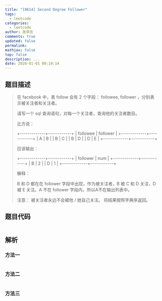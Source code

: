 ```yaml
---
title: "[0614] Second Degree Follower"
tags:
  - leetcode
categories:
  - leetcode
author: 张学志
comments: true
updated: false
permalink:
mathjax: false
top: false
description: ...
date: 2020-01-01 00:10:14
---
```


## 题目描述

> 在 facebook 中，表 follow 会有 2 个字段： followee, follower ，分别表示被关注者和关注者。 
> 
> 请写一个 sql 查询语句，对每一个关注者，查询他的关注者数目。 
> 
> 比方说： 
> 
> +-------------+------------+
> | followee    | follower   |
> +-------------+------------+
> |     A       |     B      |
> |     B       |     C      |
> |     B       |     D      |
> |     D       |     E      |
> +-------------+------------+
> 
> 
> 应该输出： 
> 
> +-------------+------------+
> | follower    | num        |
> +-------------+------------+
> |     B       |  2         |
> |     D       |  1         |
> +-------------+------------+
> 
> 
> 解释： 
> 
> B 和 D 都在在 follower 字段中出现，作为被关注者，B 被 C 和 D 关注，D 被 E 关注。A 不在 follower 字段内，所以A不在输出列表中。 
> 
> 
> 
> 注意： 
> 被关注者永远不会被他 / 她自己关注。 
> 将结果按照字典序返回。 
> 
> 
> 

## 题目代码

```cpp

```

## 解析

### 方法一

```cpp

```

### 方法二

```cpp

```

### 方法三

```cpp

```

